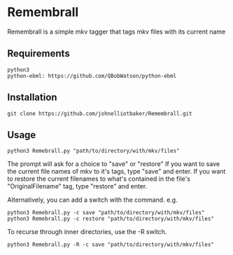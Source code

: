 # Remembrall
Remembrall is a simple mkv tagger that tags 
mkv files with its current name

## Requirements
    python3
    python-ebml: https://github.com/QBobWatson/python-ebml

## Installation
    git clone https://github.com/johnelliotbaker/Remembrall.git

## Usage
    python3 Remebrall.py "path/to/directory/with/mkv/files"
The prompt will ask for a choice to "save" or "restore"
If you want to save the current file names of mkv to it's tags,
type "save" and enter.
If you want to restore the current filenames to what's contained
in the file's "OriginalFilename" tag, type "restore" and enter.

Alternatively, you can add a switch with the command.
e.g.

    python3 Remebrall.py -c save "path/to/directory/with/mkv/files"
    python3 Remebrall.py -c restore "path/to/directory/with/mkv/files"

To recurse through inner directories, use the -R switch.

    python3 Remebrall.py -R -c save "path/to/directory/with/mkv/files"
